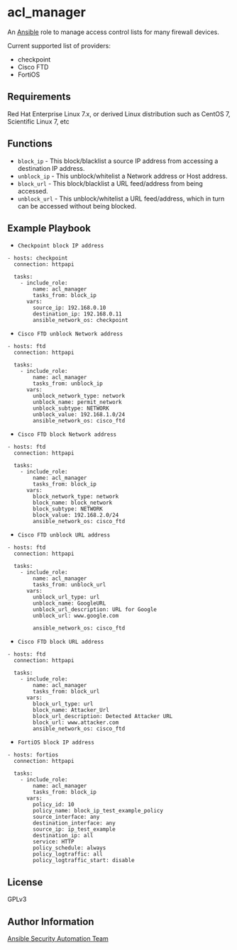 acl_manager
===========

An [Ansible](https://ansible.com) role to manage access control lists for many firewall devices.

Current supported list of providers:
* checkpoint
* Cisco FTD
* FortiOS

Requirements
------------
Red Hat Enterprise Linux 7.x, or derived Linux distribution such as CentOS 7,
Scientific Linux 7, etc

Functions
---------

* `block_ip` - This block/blacklist a source IP address from accessing a destination IP address.
* `unblock_ip` - This unblock/whitelist a Network address or Host address.
* `block_url` - This block/blacklist a URL feed/address from being accessed.
* `unblock_url` - This unblock/whitelist a URL feed/address, which in turn can be accessed without being blocked.

Example Playbook
----------------

* `Checkpoint block IP address`

```
- hosts: checkpoint
  connection: httpapi

  tasks: 
    - include_role:
        name: acl_manager
        tasks_from: block_ip
      vars:
        source_ip: 192.168.0.10
        destination_ip: 192.168.0.11
        ansible_network_os: checkpoint
```

* `Cisco FTD unblock Network address`

```
- hosts: ftd
  connection: httpapi

  tasks:
    - include_role:
        name: acl_manager
        tasks_from: unblock_ip
      vars:
        unblock_network_type: network
        unblock_name: permit_network
        unblock_subtype: NETWORK
        unblock_value: 192.168.1.0/24
        ansible_network_os: cisco_ftd
```

* `Cisco FTD block Network address`

```
- hosts: ftd
  connection: httpapi

  tasks:
    - include_role:
        name: acl_manager
        tasks_from: block_ip
      vars:
        block_network_type: network
        block_name: block_network
        block_subtype: NETWORK
        block_value: 192.168.2.0/24
        ansible_network_os: cisco_ftd
```

* `Cisco FTD unblock URL address`

```
- hosts: ftd
  connection: httpapi

  tasks:
    - include_role:
        name: acl_manager
        tasks_from: unblock_url
      vars:
        unblock_url_type: url
        unblock_name: GoogleURL
        unblock_url_description: URL for Google
        unblock_url: www.google.com

        ansible_network_os: cisco_ftd
```

* `Cisco FTD block URL address`

```
- hosts: ftd
  connection: httpapi

  tasks:
    - include_role:
        name: acl_manager
        tasks_from: block_url
      vars:
        block_url_type: url
        block_name: Attacker_Url
        block_url_description: Detected Attacker URL
        block_url: www.attacker.com
        ansible_network_os: cisco_ftd
```

* `FortiOS block IP address`

```
- hosts: fortios
  connection: httpapi

  tasks:
    - include_role:
        name: acl_manager
        tasks_from: block_ip
      vars:
        policy_id: 10
        policy_name: block_ip_test_example_policy
        source_interface: any
        destination_interface: any
        source_ip: ip_test_example
        destination_ip: all
        service: HTTP
        policy_schedule: always
        policy_logtraffic: all
        policy_logtraffic_start: disable
```


License
-------

GPLv3

Author Information
------------------

[Ansible Security Automation Team](https://github.com/ansible-security)
